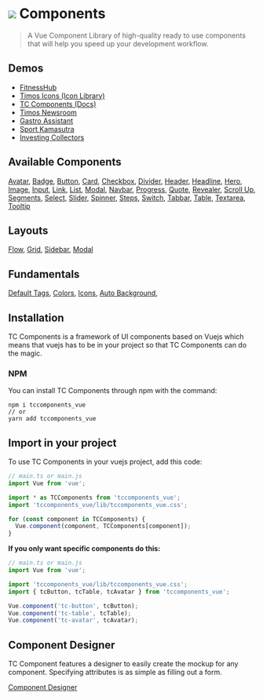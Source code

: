 # ![](https://components.timos.design/assets/banner.svg) Components

> A Vue Component Library of high-quality ready to use components that will help you speed up your development workflow.

## Demos

- [FitnessHub](https://fitnesshub.app)
- [Timos Icons (Icon Library)](https://icons.timos.design)
- [TC Components (Docs)](https://components.timos.design)
- [Timos Newsroom](https://newsroom.timos.design)
- [Gastro Assistant](https://gastro-assistant.com)
- [Sport Kamasutra](https://sk.timos.design/)
- [Investing Collectors](https://wip-investing-collectors.netlify.app/)

## Available Components

[Avatar](https://components.timos.design/component/Avatar),
[Badge](https://components.timos.design/component/Badge),
[Button](https://components.timos.design/component/Button),
[Card](https://components.timos.design/component/Card),
[Checkbox](https://components.timos.design/component/Checkbox),
[Divider](https://components.timos.design/component/Divider),
[Header](https://components.timos.design/component/Header),
[Headline](https://components.timos.design/component/Headline),
[Hero](https://components.timos.design/component/Hero),
[Image](https://components.timos.design/component/Image),
[Input](https://components.timos.design/component/Input),
[Link](https://components.timos.design/component/Link),
[List](https://components.timos.design/component/List),
[Modal](https://components.timos.design/component/Modal),
[Navbar](https://components.timos.design/component/Navbar),
[Progress](https://components.timos.design/component/Progress),
[Quote](https://components.timos.design/component/Quote),
[Revealer](https://components.timos.design/component/Revealer),
[Scroll Up](https://components.timos.design/component/Scroll%20Up),
[Segments](https://components.timos.design/component/Segments),
[Select](https://components.timos.design/component/Select),
[Slider](https://components.timos.design/component/Slider),
[Spinner](https://components.timos.design/component/Spinner),
[Steps](https://components.timos.design/component/Steps),
[Switch](https://components.timos.design/component/Switch),
[Tabbar](https://components.timos.design/component/Tabbar),
[Table](https://components.timos.design/component/Table),
[Textarea](https://components.timos.design/component/Textarea),
[Tooltip](https://components.timos.design/component/Tooltip)

## Layouts

[Flow](https://components.timos.design/layout/Flow),
[Grid](https://components.timos.design/layout/Grid),
[Sidebar](https://components.timos.design/layout/Sidebar),
[Modal](https://components.timos.design/layout/Modal)

## Fundamentals

[Default Tags](https://components.timos.design/fundamental/Default%20Tags),
[Colors](https://components.timos.design/fundamental/Colors),
[Icons](https://components.timos.design/fundamental/Icons),
[Auto Background](https://components.timos.design/fundamental/Auto%20Background),

## Installation

TC Components is a framework of UI components based on Vuejs which means
that vuejs has to be in your project so that TC Components can do the
magic.

### NPM

You can install TC Components through npm with the command:

```
npm i tccomponents_vue
// or
yarn add tccomponents_vue
```

## Import in your project

To use TC Components in your vuejs project, add this code:

```js
// main.ts or main.js
import Vue from 'vue';

import * as TCComponents from 'tccomponents_vue';
import 'tccomponents_vue/lib/tccomponents_vue.css';

for (const component in TCComponents) {
  Vue.component(component, TCComponents[component]);
}
```

**If you only want specific components do this:**

```js
// main.ts or main.js
import Vue from 'vue';

import 'tccomponents_vue/lib/tccomponents_vue.css';
import { tcButton, tcTable, tcAvatar } from 'tccomponents_vue';

Vue.component('tc-button', tcButton);
Vue.component('tc-table', tcTable);
Vue.component('tc-avatar', tcAvatar);
```

## Component Designer

TC Component features a designer to easily create the mockup for any component. Specifying attributes is as simple as filling out a form.

[Component Designer](https://components.timos.design/designer)
